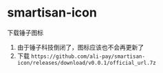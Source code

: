 # smartisan-icon

下载锤子图标

1. 由于锤子科技倒闭了，图标应该也不会再更新了
2. 下载 `https://github.com/ali-pay/smartisan-icon/releases/download/v0.0.1/official_url.7z`
